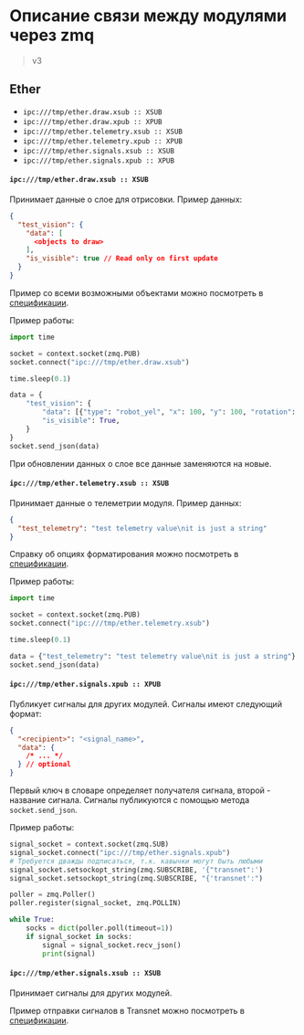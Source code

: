 # Описание связи между модулями через zmq

> v3

## Ether

- `ipc:///tmp/ether.draw.xsub :: XSUB`
- `ipc:///tmp/ether.draw.xpub :: XPUB`
- `ipc:///tmp/ether.telemetry.xsub :: XSUB`
- `ipc:///tmp/ether.telemetry.xpub :: XPUB`
- `ipc:///tmp/ether.signals.xsub :: XSUB`
- `ipc:///tmp/ether.signals.xpub :: XPUB`

#### `ipc:///tmp/ether.draw.xsub :: XSUB`

Принимает данные о слое для отрисовки. Пример данных:

```json
{
  "test_vision": {
    "data": [
      <objects to draw>
    ],
    "is_visible": true // Read only on first update
  }
}
```

Пример со всеми возможными объектами можно посмотреть в [спецификации](serviz_draw_api.md).

Пример работы:

```python
import time

socket = context.socket(zmq.PUB)
socket.connect("ipc:///tmp/ether.draw.xsub")

time.sleep(0.1)

data = {
    "test_vision": {
        "data": [{"type": "robot_yel", "x": 100, "y": 100, "rotation": 0}],
        "is_visible": True,
    }
}
socket.send_json(data)
```

При обновлении данных о слое все данные заменяются на новые.

#### `ipc:///tmp/ether.telemetry.xsub :: XSUB`

Принимает данные о телеметрии модуля. Пример данных:

```json
{
  "test_telemetry": "test telemetry value\nit is just a string"
}
```

Справку об опциях форматирования можно посмотреть в [спецификации](serviz_telemetry_api.md).

Пример работы:

```python
import time

socket = context.socket(zmq.PUB)
socket.connect("ipc:///tmp/ether.telemetry.xsub")

time.sleep(0.1)

data = {"test_telemetry": "test telemetry value\nit is just a string"}
socket.send_json(data)
```

#### `ipc:///tmp/ether.signals.xpub :: XPUB`

Публикует сигналы для других модулей. Сигналы имеют следующий формат:

```json
{
  "<recipient>": "<signal_name>",
  "data": {
    /* ... */
  } // optional
}
```

Первый ключ в словаре определяет получателя сигнала, второй - название сигнала. Сигналы публикуются с помощью метода `socket.send_json`.

Пример работы:

```python
signal_socket = context.socket(zmq.SUB)
signal_socket.connect("ipc:///tmp/ether.signals.xpub")
# Требуется дважды подписаться, т.к. кавычки могут быть любыми
signal_socket.setsockopt_string(zmq.SUBSCRIBE, '{"transnet":')
signal_socket.setsockopt_string(zmq.SUBSCRIBE, "{'transnet':")

poller = zmq.Poller()
poller.register(signal_socket, zmq.POLLIN)

while True:
    socks = dict(poller.poll(timeout=1))
    if signal_socket in socks:
        signal = signal_socket.recv_json()
        print(signal)
```

#### `ipc:///tmp/ether.signals.xsub :: XSUB`

Принимает сигналы для других модулей.

Пример отправки сигналов в Transnet можно посмотреть в [спецификации](transnet_signal_api.md).
